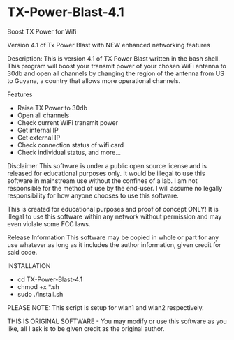 # TX-Power-Blast-4.1
Boost TX Power for Wifi

Version 4.1 of Tx Power Blast with NEW enhanced networking features

Description:
This is version 4.1 of TX Power Blast written in the bash shell. This program will boost your transmit power of your chosen WiFi antenna to 30db and open all channels by changing the region of the antenna from US to Guyana, a country that allows more operational channels.

Features
- Raise TX Power to 30db 
- Open all channels 
- Check current WiFi transmit power 
- Get internal IP 
- Get external IP 
- Check connection status of wifi card 
- Check individual status, and more...

Disclaimer
This software is under a public open source license and is released for educational purposes only. It would be illegal to use this software in mainstream use without the confines of a lab. I am not responsible for the method of use by the end-user. I will assume no legally responsibility for how anyone chooses to use this software.

This is created for educational purposes and proof of concept ONLY! It is illegal to use this software within any network without permission and may even violate some FCC laws.

Release Information
This software may be copied in whole or part for any use whatever as long as it includes the author information, given credit for said code.

INSTALLATION
- cd TX-Power-Blast-4.1
- chmod +x *.sh
- sudo ./install.sh

PLEASE NOTE: This script is setup for wlan1 and wlan2 respectively.

THIS IS ORIGINAL SOFTWARE - You may modify or use this software as you like, all I ask is to be given credit as the original author.
